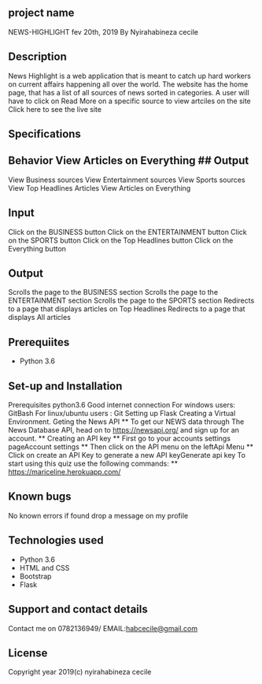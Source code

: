 ## project name 
NEWS-HIGHLIGHT
fev 20th, 2019
By Nyirahabineza cecile
## Description
News Highlight is a web application that is meant to catch up hard workers on current affairs happening all over the world. The website has the home page, that has a list of all sources of news sorted in categories. A user will have to click on Read More on a specific source to view artciles on the site Click here to see the live site


## Specifications
 ## Behavior	 View Articles on Everything ## Output
View Business sources
View Entertainment sources
View Sports sources
View Top Headlines Articles
View Articles on Everything

## Input
Click on the BUSINESS button
Click on the ENTERTAINMENT button
Click on the SPORTS button
Click on the Top Headlines button
Click on the Everything button

## Output
Scrolls the page to the BUSINESS section
Scrolls the page to the ENTERTAINMENT section
Scrolls the page to the SPORTS section
Redirects to a page that displays articles on Top Headlines
Redirects to a page that displays All articles

## Prerequiites
- Python 3.6
 
## Set-up and Installation
Prerequisites python3.6 Good internet connection For windows users: GitBash For linux/ubuntu users : Git
Setting up Flask
Creating a Virtual Environment.
Geting the News API ** To get our NEWS data through The News Database API, head on to https://newsapi.org/ and sign up for an account. ** Creating an API key ** First go to your accounts settings pageAccount settings ** Then click on the API menu on the leftApi Menu ** Click on create an API Key to generate a new API keyGenerate api key
To start using this quiz use the following commands: ** https://mariceline.herokuapp.com/
## Known bugs
No known errors if found drop a message on my profile

## Technologies used
- Python 3.6
- HTML and CSS
- Bootstrap
- Flask
## Support and contact details
Contact me on 0782136949/
EMAIL:habcecile@gmail.com 

## License
Copyright  year 2019(c) nyirahabineza cecile
